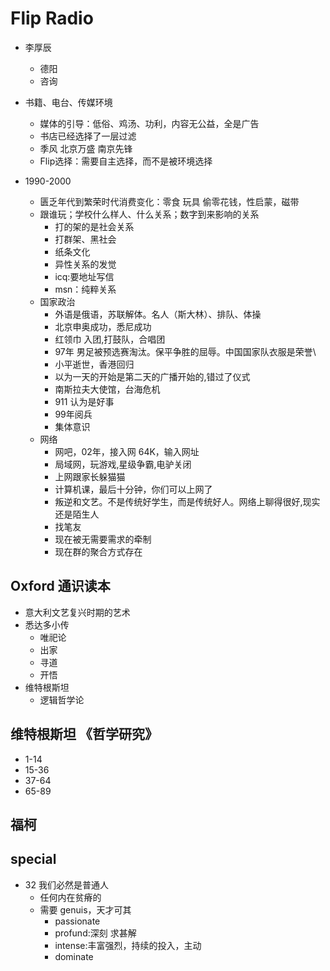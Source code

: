 # Flip Radio

*  李厚辰
	-  德阳
	-  咨询

* 书籍、电台、传媒环境
	- 媒体的引导：低俗、鸡汤、功利，内容无公益，全是广告
	- 书店已经选择了一层过滤
	- 季风 北京万盛 南京先锋
	- Flip选择：需要自主选择，而不是被环境选择
* 1990-2000
	- 匮乏年代到繁荣时代消费变化：零食 玩具 偷零花钱，性启蒙，磁带
	- 跟谁玩；学校什么样人、什么关系；数字到来影响的关系
		+ 打的架的是社会关系
		+ 打群架、黑社会
		+ 纸条文化
		+ 异性关系的发觉
		+ icq:要地址写信
		+ msn：纯粹关系
	- 国家政治
		+ 外语是俄语，苏联解体。名人（斯大林）、排队、体操
		+ 北京申奥成功，悉尼成功
		+ 红领巾 入团,打鼓队，合唱团
		+ 97年 男足被预选赛淘汰。保平争胜的屈辱。中国国家队衣服是荣誉\
		+ 小平逝世，香港回归
		+ 以为一天的开始是第二天的广播开始的,错过了仪式
		+ 南斯拉夫大使馆，台海危机
		+ 911 认为是好事
		+ 99年阅兵
		+ 集体意识
	- 网络
		+ 网吧，02年，接入网 64K，输入网址
		+ 局域网，玩游戏,星级争霸,电驴关闭
		+ 上网跟家长躲猫猫
		+ 计算机课，最后十分钟，你们可以上网了
		+ 叛逆和文艺。不是传统好学生，而是传统好人。网络上聊得很好,现实还是陌生人
		+ 找笔友
		+ 现在被无需要需求的牵制
		+ 现在群的聚合方式存在

## Oxford 通识读本

* 意大利文艺复兴时期的艺术
* 悉达多小传
	- 唯祀论
	- 出家
	- 寻道
	- 开悟
* 维特根斯坦
	- 逻辑哲学论

## 维特根斯坦 《哲学研究》

* 1-14
* 15-36
* 37-64
* 65-89

## 福柯

## special

* 32 我们必然是普通人
	- 任何内在贫瘠的
	- 需要 genuis，天才可其
		+ passionate
		+ profund:深刻 求甚解
		+ intense:丰富强烈，持续的投入，主动
		+ dominate
